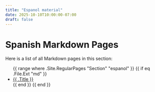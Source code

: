 ```yaml
---
title: "Espanol material"
date: 2025-10-10T10:00:00-07:00
draft: false
---
```


# Spanish Markdown Pages

Here is a list of all Markdown pages in this section:

<ul>
{{ range where .Site.RegularPages "Section" "espanol" }}
    {{ if eq .File.Ext "md" }}
        <li><a href="{{ .Permalink }}">{{ .Title }}</a></li>
    {{ end }}
{{ end }}
</ul>